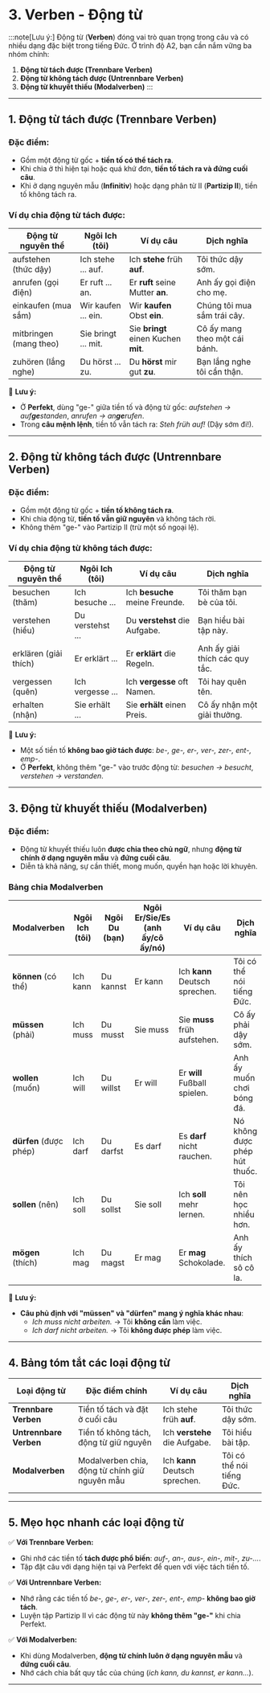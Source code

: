 # 3. Verben - Động từ

:::note[Lưu ý:]
 Động từ (**Verben**) đóng vai trò quan trọng trong câu và có nhiều dạng đặc biệt trong tiếng Đức. Ở trình độ A2, bạn cần nắm vững ba nhóm chính:

1. **Động từ tách được (Trennbare Verben)**
2. **Động từ không tách được (Untrennbare Verben)**
3. **Động từ khuyết thiếu (Modalverben)**
:::

---

## **1. Động từ tách được (Trennbare Verben)**

### **Đặc điểm:**

- Gồm một động từ gốc + **tiền tố có thể tách ra**.
- Khi chia ở thì hiện tại hoặc quá khứ đơn, **tiền tố tách ra và đứng cuối câu**.
- Khi ở dạng nguyên mẫu (**Infinitiv**) hoặc dạng phân từ II (**Partizip II**), tiền tố không tách ra.

### **Ví dụ chia động từ tách được:**

|**Động từ nguyên thể**|**Ngôi Ich (tôi)**|**Ví dụ câu**|**Dịch nghĩa**|
|---|---|---|---|
|aufstehen (thức dậy)|Ich stehe ... auf.|Ich **stehe** früh **auf**.|Tôi thức dậy sớm.|
|anrufen (gọi điện)|Er ruft ... an.|Er **ruft** seine Mutter **an**.|Anh ấy gọi điện cho mẹ.|
|einkaufen (mua sắm)|Wir kaufen ... ein.|Wir **kaufen** Obst **ein**.|Chúng tôi mua sắm trái cây.|
|mitbringen (mang theo)|Sie bringt ... mit.|Sie **bringt** einen Kuchen **mit**.|Cô ấy mang theo một cái bánh.|
|zuhören (lắng nghe)|Du hörst ... zu.|Du **hörst** mir gut **zu**.|Bạn lắng nghe tôi cẩn thận.|

🔹 **Lưu ý:**

- Ở **Perfekt**, dùng "ge-" giữa tiền tố và động từ gốc: _aufstehen → auf**ge**standen_, _anrufen → an**ge**rufen_.
- Trong **câu mệnh lệnh**, tiền tố vẫn tách ra: _Steh früh auf!_ (Dậy sớm đi!).

---

## **2. Động từ không tách được (Untrennbare Verben)**

### **Đặc điểm:**

- Gồm một động từ gốc + **tiền tố không tách ra**.
- Khi chia động từ, **tiền tố vẫn giữ nguyên** và không tách rời.
- Không thêm "ge-" vào Partizip II (trừ một số ngoại lệ).

### **Ví dụ chia động từ không tách được:**

|**Động từ nguyên thể**|**Ngôi Ich (tôi)**|**Ví dụ câu**|**Dịch nghĩa**|
|---|---|---|---|
|besuchen (thăm)|Ich besuche ...|Ich **besuche** meine Freunde.|Tôi thăm bạn bè của tôi.|
|verstehen (hiểu)|Du verstehst ...|Du **verstehst** die Aufgabe.|Bạn hiểu bài tập này.|
|erklären (giải thích)|Er erklärt ...|Er **erklärt** die Regeln.|Anh ấy giải thích các quy tắc.|
|vergessen (quên)|Ich vergesse ...|Ich **vergesse** oft Namen.|Tôi hay quên tên.|
|erhalten (nhận)|Sie erhält ...|Sie **erhält** einen Preis.|Cô ấy nhận một giải thưởng.|

🔹 **Lưu ý:**

- Một số tiền tố **không bao giờ tách được**: _be-, ge-, er-, ver-, zer-, ent-, emp-_.
- Ở **Perfekt**, không thêm "ge-" vào trước động từ: _besuchen → besucht_, _verstehen → verstanden_.

---

## **3. Động từ khuyết thiếu (Modalverben)**

### **Đặc điểm:**

- Động từ khuyết thiếu luôn **được chia theo chủ ngữ**, nhưng **động từ chính ở dạng nguyên mẫu** và **đứng cuối câu**.
- Diễn tả khả năng, sự cần thiết, mong muốn, quyền hạn hoặc lời khuyên.

### **Bảng chia Modalverben**

|**Modalverben**|**Ngôi Ich (tôi)**|**Ngôi Du (bạn)**|**Ngôi Er/Sie/Es (anh ấy/cô ấy/nó)**|**Ví dụ câu**|**Dịch nghĩa**|
|---|---|---|---|---|---|
|**können** (có thể)|Ich kann|Du kannst|Er kann|Ich **kann** Deutsch sprechen.|Tôi có thể nói tiếng Đức.|
|**müssen** (phải)|Ich muss|Du musst|Sie muss|Sie **muss** früh aufstehen.|Cô ấy phải dậy sớm.|
|**wollen** (muốn)|Ich will|Du willst|Er will|Er **will** Fußball spielen.|Anh ấy muốn chơi bóng đá.|
|**dürfen** (được phép)|Ich darf|Du darfst|Es darf|Es **darf** nicht rauchen.|Nó không được phép hút thuốc.|
|**sollen** (nên)|Ich soll|Du sollst|Sie soll|Ich **soll** mehr lernen.|Tôi nên học nhiều hơn.|
|**mögen** (thích)|Ich mag|Du magst|Er mag|Er **mag** Schokolade.|Anh ấy thích sô cô la.|

🔹 **Lưu ý:**

- **Câu phủ định với "müssen" và "dürfen" mang ý nghĩa khác nhau**:
    - _Ich muss nicht arbeiten._ → Tôi **không cần** làm việc.
    - _Ich darf nicht arbeiten._ → Tôi **không được phép** làm việc.

---

## **4. Bảng tóm tắt các loại động từ**

|**Loại động từ**|**Đặc điểm chính**|**Ví dụ câu**|**Dịch nghĩa**|
|---|---|---|---|
|**Trennbare Verben**|Tiền tố tách và đặt ở cuối câu|Ich stehe früh **auf**.|Tôi thức dậy sớm.|
|**Untrennbare Verben**|Tiền tố không tách, động từ giữ nguyên|Ich **verstehe** die Aufgabe.|Tôi hiểu bài tập.|
|**Modalverben**|Modalverben chia, động từ chính giữ nguyên mẫu|Ich **kann** Deutsch sprechen.|Tôi có thể nói tiếng Đức.|

---

## **5. Mẹo học nhanh các loại động từ**

✅ **Với Trennbare Verben:**

- Ghi nhớ các tiền tố **tách được phổ biến**: _auf-, an-, aus-, ein-, mit-, zu-..._.
- Tập đặt câu với dạng hiện tại và Perfekt để quen với việc tách tiền tố.

✅ **Với Untrennbare Verben:**

- Nhớ rằng các tiền tố _be-, ge-, er-, ver-, zer-, ent-, emp-_ **không bao giờ tách**.
- Luyện tập Partizip II vì các động từ này **không thêm "ge-"** khi chia Perfekt.

✅ **Với Modalverben:**

- Khi dùng Modalverben, **động từ chính luôn ở dạng nguyên mẫu** và **đứng cuối câu**.
- Nhớ cách chia bất quy tắc của chúng (_ich kann, du kannst, er kann..._).

---